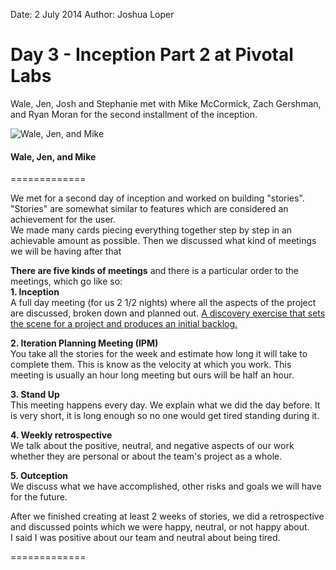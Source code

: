 Date: 2 July 2014
Author: Joshua Loper

# Day 3 - Inception Part 2 at Pivotal Labs

Wale, Jen, Josh and Stephanie met with Mike McCormick, Zach Gershman, and Ryan Moran for 
the second installment of the inception.

![Wale, Jen, and Mike](/attachments/inceptionday2.jpg)
#### Wale, Jen, and Mike
=============

We met for a second day of inception and worked on building "stories".  
"Stories" are somewhat similar to features which are considered an achievement for the user.  
We made many cards piecing everything together step by step in an achievable 
amount as possible.  Then we discussed what kind of meetings we will be 
having after that

**There are five kinds of meetings** and there is a particular 
order to the meetings, which go like so:  
**1. Inception**  
     A full day meeting (for us 2 1/2 nights) where all the aspects of the 
project are discussed, broken down and planned out.  [A discovery exercise 
that sets the scene for a project and produces an initial backlog.](http://pivotallabs.com/agile-inception_knowing-what-to-build-and-where-to-start/)

**2. Iteration Planning Meeting (IPM)**  
     You take all the stories for the week and estimate how long it will 
take to complete them. This is know as the velocity at which you work. 
This meeting is usually an hour long meeting but ours will be half an hour.

**3. Stand Up**  
     This meeting happens every day.  We explain what we did the day before.
It is very short, it is long enough so no one would get tired standing during it.

**4. Weekly retrospective**  
     We talk about the positive, neutral, and negative aspects of our work 
whether they are personal or about the team's project as a whole.

**5. Outception**  
     We discuss what we have accomplished, other risks and goals we will have for the future.  

After we finished creating at least 2 weeks of stories, we did a retrospective 
and discussed points which we were happy, neutral, or not happy about.  
I said I was positive about our team and neutral about being tired.

=============
